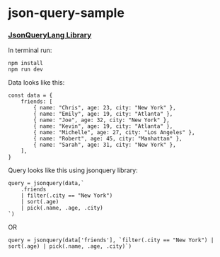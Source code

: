 # json-query-sample

### [JsonQueryLang Library](https://jsonquerylang.org/)

In terminal run:
```
npm install
npm run dev
```

Data looks like this:
```
const data = {
    friends: [
        { name: "Chris", age: 23, city: "New York" },
        { name: "Emily", age: 19, city: "Atlanta" },
        { name: "Joe", age: 32, city: "New York" },
        { name: "Kevin", age: 19, city: "Atlanta" },
        { name: "Michelle", age: 27, city: "Los Angeles" },
        { name: "Robert", age: 45, city: "Manhattan" },
        { name: "Sarah", age: 31, city: "New York" },
    ],
}
```

Query looks like this using jsonquery library:
```
query = jsonquery(data,`
    .friends
    | filter(.city == "New York")
    | sort(.age)
    | pick(.name, .age, .city)
`)
```
OR
```
query = jsonquery(data['friends'], `filter(.city == "New York") | sort(.age) | pick(.name, .age, .city)`)
```
